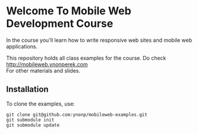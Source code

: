 # Welcome To Mobile Web Development Course

In the course you'll learn how to write responsive web sites and 
mobile web applications.

This repository holds all class examples for the course. Do check
http://mobileweb.ynonperek.com     
For other materials and slides.

## Installation

To clone the examples, use:

    git clone git@github.com:ynonp/mobileweb-examples.git
    git submodule init
    git submodule update


